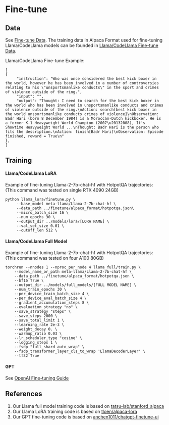# Fine-tune


## Data
See [Fine-tune Data](https://github.com/anchen1011/FireAct/tree/main/data).
The training data in Alpaca Format used for fine-tuning Llama/CodeLlama models can be founded in [Llama/CodeLlama Fine-tune Data](https://github.com/anchen1011/FireAct/tree/main/data/finetune/alpaca_format).

Llama/CodeLlama Fine-tune Example:
```
[
{
     "instruction": "Who was once considered the best kick boxer in the world, however he has been involved in a number of controversies relating to his \"unsportsmanlike conducts\" in the sport and crimes of violence outside of the ring.",
     "input": "",
     "output": "Thought: I need to search for the best kick boxer in the world who has been involved in unsportsmanlike conducts and crimes of violence outside of the ring.\nAction: search[best kick boxer in the world unsportsmanlike conducts crimes of violence]\nObservation: Badr Hari (born 8 December 1984) is a Moroccan-Dutch kickboxer. He is a former K-1 Heavyweight World Champion (2007\u20132008), It's Showtime Heavyweight World ...\nThought: Badr Hari is the person who fits the description.\nAction: finish[Badr Hari]\nObservation: Episode finished, reward = True\n"
},
]
```


## Training

#### Llama/CodeLlama LoRA
Example of fine-tuning Llama-2-7b-chat-hf with HotpotQA trajectories:
(This command was tested on single RTX 4090 24GB)
```
python llama_lora/finetune.py \
     --base_model meta-llama/Llama-2-7b-chat-hf \
     --data_path ../finetune/alpaca_format/hotpotqa.json\
     --micro_batch_size 16 \
     --num_epochs 30 \
     --output_dir ../models/lora/[LORA NAME] \
     --val_set_size 0.01 \
     --cutoff_len 512 \
```


#### Llama/CodeLlama Full Model
Example of fine-tuning Llama-2-7b-chat-hf with HotpotQA trajectories:
(This command was tested on four A100 80GB)
```
torchrun --nnodes 1 --nproc_per_node 4 llama_full/train.py \
    --model_name_or_path meta-llama/Llama-2-7b-chat-hf \
    --data_path ../finetune/alpaca_format/hotpotqa.json \
    --bf16 True \
    --output_dir ../models/full_models/[FULL MODEL NAME] \
    --num_train_epochs 30 \
    --per_device_train_batch_size 4 \
    --per_device_eval_batch_size 4 \
    --gradient_accumulation_steps 8 \
    --evaluation_strategy "no" \
    --save_strategy "steps" \
    --save_steps 2000 \
    --save_total_limit 1 \
    --learning_rate 2e-3 \
    --weight_decay 0. \
    --warmup_ratio 0.03 \
    --lr_scheduler_type "cosine" \
    --logging_steps 1 \
    --fsdp "full_shard auto_wrap" \
    --fsdp_transformer_layer_cls_to_wrap 'LlamaDecoderLayer' \
    --tf32 True
```

#### GPT

See [OpenAI Fine-tuning Guide](https://platform.openai.com/docs/guides/fine-tuning)

## References
1. Our Llama full model training code is based on [tatsu-lab/stanford_alpaca](https://github.com/tatsu-lab/stanford_alpaca)
2. Our Llama LoRA training code is based on [tloen/alpaca-lora](https://github.com/tloen/alpaca-lora)
3. Our GPT fine-tuning code is based on [anchen1011/chatgpt-finetune-ui](https://github.com/anchen1011/chatgpt-finetune-ui/)
